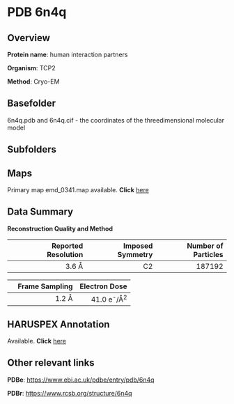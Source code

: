 # PDB 6n4q

## Overview

**Protein name**: human interaction partners

**Organism**: TCP2

**Method**: Cryo-EM

## Basefolder

6n4q.pdb and 6n4q.cif - the coordinates of the threedimensional molecular model

## Subfolders









## Maps

Primary map emd_0341.map available. **Click** [here](ftp://ftp.wwpdb.org/pub/emdb/structures/EMD-0341/map/) 

## Data Summary
**Reconstruction Quality and Method**

|   | Reported Resolution | Imposed Symmetry | Number of Particles |
|---|-------------:|----------------:|--------------:|
|   |3.6 Å|C2|187192|

|   | Frame Sampling | Electron Dose |
|---|-------------:|----------------:|
|   |1.2 Å|41.0 e<sup>-</sup>/Å<sup>2</sup>|

## HARUSPEX Annotation

Available. **Click** [here](https://zenodo.org/record/3820203)

## Other relevant links 
**PDBe**:  https://www.ebi.ac.uk/pdbe/entry/pdb/6n4q
 
**PDBr**: https://www.rcsb.org/structure/6n4q 
